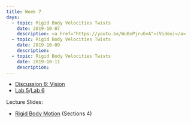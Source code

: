 ```yaml
---
title: Week 7
days:
  - topic: Rigid Body Velocities Twists
    date: 2019-10-07
    description: <a href="https://youtu.be/WuBxPjruGvA">(Video)</a>
  - topic: Rigid Body Velocities Twists
    date: 2019-10-09
    description: 
  - topic: Rigid Body Velocities Twists
    date: 2019-10-11
    description: 
---
```


- [Discussion 6: Vision](../assets/discussions/D6___Vision.pdf)
- [Lab 5](../assets/labs/lab5.zip)/[Lab 6](../assets/labs/lab6.zip)

Lecture Slides:
- [Rigid Body Motion](../assets/lectures/refs/RigidMotions_MLS_Chap2.pdf) (Sections 4)
